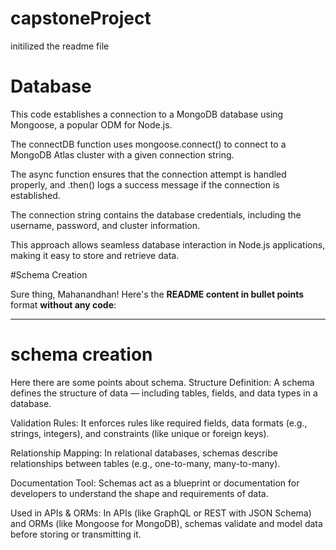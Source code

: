 # capstoneProject
initilized the readme file

# Database
This code establishes a connection to a MongoDB database using Mongoose, a popular ODM for Node.js.

The connectDB function uses mongoose.connect() to connect to a MongoDB Atlas cluster with a given connection string.

The async function ensures that the connection attempt is handled properly, and .then() logs a success message if the connection is established.

The connection string contains the database credentials, including the username, password, and cluster information.

This approach allows seamless database interaction in Node.js applications, making it easy to store and retrieve data.

#Schema Creation

Sure thing, Mahanandhan! Here's the **README content in bullet points** format **without any code**:

---

# schema creation
Here there are some points about schema.
Structure Definition: A schema defines the structure of data — including tables, fields, and data types in a database.

Validation Rules: It enforces rules like required fields, data formats (e.g., strings, integers), and constraints (like unique or foreign keys).

Relationship Mapping: In relational databases, schemas describe relationships between tables (e.g., one-to-many, many-to-many).

Documentation Tool: Schemas act as a blueprint or documentation for developers to understand the shape and requirements of data.

Used in APIs & ORMs: In APIs (like GraphQL or REST with JSON Schema) and ORMs (like Mongoose for MongoDB), schemas validate and model data before storing or transmitting it.
